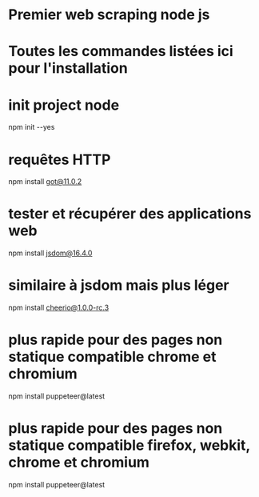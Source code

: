 # Premier web scraping node js

# Toutes les commandes listées ici pour l'installation

# init project node
npm init --yes
# requêtes HTTP
npm install got@11.0.2
# tester et récupérer des applications web
npm install jsdom@16.4.0
# similaire à jsdom mais plus léger
npm install cheerio@1.0.0-rc.3
# plus rapide pour des pages non statique compatible chrome et chromium
npm install puppeteer@latest
# plus rapide pour des pages non statique compatible firefox, webkit, chrome et chromium
npm install puppeteer@latest